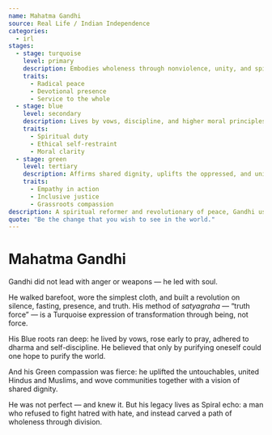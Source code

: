 ```yaml
---
name: Mahatma Gandhi
source: Real Life / Indian Independence
categories:
  - irl
stages:
  - stage: turquoise
    level: primary
    description: Embodies wholeness through nonviolence, unity, and spiritual simplicity
    traits:
      - Radical peace
      - Devotional presence
      - Service to the whole
  - stage: blue
    level: secondary
    description: Lives by vows, discipline, and higher moral principles rooted in sacred law
    traits:
      - Spiritual duty
      - Ethical self-restraint
      - Moral clarity
  - stage: green
    level: tertiary
    description: Affirms shared dignity, uplifts the oppressed, and unites across social divisions
    traits:
      - Empathy in action
      - Inclusive justice
      - Grassroots compassion
description: A spiritual reformer and revolutionary of peace, Gandhi used disciplined nonviolence to awaken a divided world to truth.
quote: "Be the change that you wish to see in the world."
---
```

# Mahatma Gandhi

Gandhi did not lead with anger or weapons — he led with soul.

He walked barefoot, wore the simplest cloth, and built a revolution on silence, fasting, presence, and truth. His method of *satyagraha* — “truth force” — is a Turquoise expression of transformation through being, not force.

His Blue roots ran deep: he lived by vows, rose early to pray, adhered to dharma and self-discipline. He believed that only by purifying oneself could one hope to purify the world.

And his Green compassion was fierce: he uplifted the untouchables, united Hindus and Muslims, and wove communities together with a vision of shared dignity.

He was not perfect — and knew it. But his legacy lives as Spiral echo: a man who refused to fight hatred with hate, and instead carved a path of wholeness through division.

